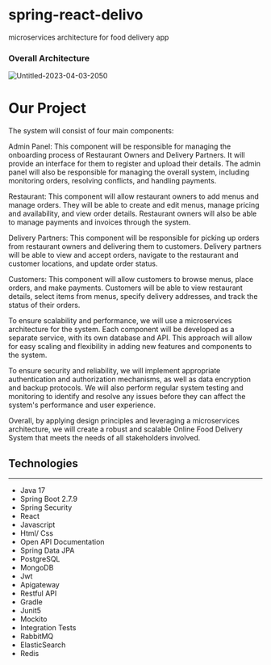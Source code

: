 # spring-react-delivo
microservices architecture for food delivery app

### Overall Architecture
![Untitled-2023-04-03-2050](https://user-images.githubusercontent.com/85200452/231953283-6003f7a1-44ea-4200-af35-2f124e78d446.png)
# Our Project 
The system will consist of four main components:

Admin Panel: This component will be responsible for managing the onboarding process of Restaurant Owners and Delivery Partners. It will provide an interface for them to register and upload their details. The admin panel will also be responsible for managing the overall system, including monitoring orders, resolving conflicts, and handling payments.

Restaurant: This component will allow restaurant owners to add menus and manage orders. They will be able to create and edit menus, manage pricing and availability, and view order details. Restaurant owners will also be able to manage payments and invoices through the system.

Delivery Partners: This component will be responsible for picking up orders from restaurant owners and delivering them to customers. Delivery partners will be able to view and accept orders, navigate to the restaurant and customer locations, and update order status.

Customers: This component will allow customers to browse menus, place orders, and make payments. Customers will be able to view restaurant details, select items from menus, specify delivery addresses, and track the status of their orders.

To ensure scalability and performance, we will use a microservices architecture for the system. Each component will be developed as a separate service, with its own database and API. This approach will allow for easy scaling and flexibility in adding new features and components to the system.

To ensure security and reliability, we will implement appropriate authentication and authorization mechanisms, as well as data encryption and backup protocols. We will also perform regular system testing and monitoring to identify and resolve any issues before they can affect the system's performance and user experience.

Overall, by applying design principles and leveraging a microservices architecture, we will create a robust and scalable Online Food Delivery System that meets the needs of all stakeholders involved.
## Technologies
---
- Java 17
- Spring Boot 2.7.9
- Spring Security
- React
- Javascript
- Html/ Css
- Open API Documentation
- Spring Data JPA
- PostgreSQL
- MongoDB
- Jwt
- Apigateway
- Restful API
- Gradle
- Junit5
- Mockito
- Integration Tests
- RabbitMQ
- ElasticSearch
- Redis
